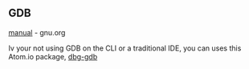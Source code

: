 ## GDB

[manual](https://www.gnu.org/software/gdb/documentation/) - gnu.org

Iv your not using GDB on the CLI or a traditional IDE, you can uses this Atom.io package, [dbg-gdb](https://atom.io/packages/dbg-gdb)
